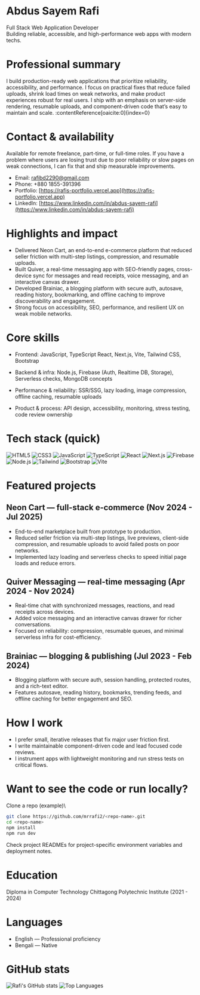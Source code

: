 
# Abdus Sayem Rafi
Full Stack Web Application Developer  
Building reliable, accessible, and high-performance web apps with modern techs.

# Professional summary
I build production-ready web applications that prioritize reliability, accessibility, and performance. I focus on practical fixes that reduce failed uploads, shrink load times on weak networks, and make product experiences robust for real users. I ship with an emphasis on server-side rendering, resumable uploads, and component-driven code that’s easy to maintain and scale. :contentReference[oaicite:0]{index=0}

# Contact & availability

Available for remote freelance, part-time, or full-time roles. If you have a problem where users are losing trust due to poor reliability or slow pages on weak connections, I can fix that and ship measurable improvements.

- Email: [rafibd2290@gmail.com](mailto:rafibd2290@gmail.com)
- Phone: +880 1855-391396
- Portfolio: [https://rafis-portfolio.vercel.app](https://rafis-portfolio.vercel.app)
- LinkedIn: [https://www.linkedin.com/in/abdus-sayem-rafi](https://www.linkedin.com/in/abdus-sayem-rafi)


# Highlights and impact
- Delivered Neon Cart, an end-to-end e-commerce platform that reduced seller friction with multi-step listings, compression, and resumable uploads.  
- Built Quiver, a real-time messaging app with SEO-friendly pages, cross-device sync for messages and read receipts, voice messaging, and an interactive canvas drawer.  
- Developed Brainiac, a blogging platform with secure auth, autosave, reading history, bookmarking, and offline caching to improve discoverability and engagement.  
- Strong focus on accessibility, SEO, performance, and resilient UX on weak mobile networks.

# Core skills
- Frontend: JavaScript, TypeScript React, Next.js, Vite, Tailwind CSS, Bootstrap
  
- Backend & infra: Node.js, Firebase (Auth, Realtime DB, Storage), Serverless checks, MongoDB concepts
  
- Performance & reliability: SSR/SSG, lazy loading, image compression, offline caching, resumable uploads
  
- Product & process: API design, accessibility, monitoring, stress testing, code review ownership

# Tech stack (quick)
![HTML5](https://img.shields.io/badge/HTML5-E34F26?style=flat&logo=html5&logoColor=fff)
![CSS3](https://img.shields.io/badge/CSS3-1572B6?style=flat&logo=css3&logoColor=fff)
![JavaScript](https://img.shields.io/badge/JavaScript-F7DF1E?style=flat&logo=javascript&logoColor=000)
![TypeScript](https://img.shields.io/badge/TypeScript-3178C6?style=flat&logo=typescript&logoColor=fff)
![React](https://img.shields.io/badge/React-61DAFB?style=flat&logo=react&logoColor=000)
![Next.js](https://img.shields.io/badge/Next.js-000000?style=flat&logo=next.js&logoColor=fff)
![Firebase](https://img.shields.io/badge/Firebase-FFCA28?style=flat&logo=firebase&logoColor=000)
![Node.js](https://img.shields.io/badge/Node.js-339933?style=flat&logo=node.js&logoColor=fff)
![Tailwind](https://img.shields.io/badge/TailwindCSS-38B2AC?style=flat&logo=tailwind-css&logoColor=fff)
![Bootstrap](https://img.shields.io/badge/Bootstrap-7952B3?style=flat&logo=bootstrap&logoColor=fff)
![Vite](https://img.shields.io/badge/Vite-646CFF?style=flat&logo=vite&logoColor=fff)

# Featured projects
## Neon Cart — full-stack e-commerce (Nov 2024 - Jul 2025)
- End-to-end marketplace built from prototype to production.  
- Reduced seller friction via multi-step listings, live previews, client-side compression, and resumable uploads to avoid failed posts on poor networks.  
- Implemented lazy loading and serverless checks to speed initial page loads and reduce errors.

## Quiver Messaging — real-time messaging (Apr 2024 - Nov 2024)
- Real-time chat with synchronized messages, reactions, and read receipts across devices.  
- Added voice messaging and an interactive canvas drawer for richer conversations.  
- Focused on reliability: compression, resumable queues, and minimal serverless infra for cost-efficiency.

## Brainiac — blogging & publishing (Jul 2023 - Feb 2024)
- Blogging platform with secure auth, session handling, protected routes, and a rich-text editor.  
- Features autosave, reading history, bookmarks, trending feeds, and offline caching for better engagement and SEO.

# How I work
- I prefer small, iterative releases that fix major user friction first.  
- I write maintainable component-driven code and lead focused code reviews.  
- I instrument apps with lightweight monitoring and run stress tests on critical flows.

# Want to see the code or run locally?
Clone a repo (example)\

```bash
git clone https://github.com/mrrafi2/<repo-name>.git
cd <repo-name>
npm install
npm run dev
````

Check project READMEs for project-specific environment variables and deployment notes.

# Education

Diploma in Computer Technology
Chittagong Polytechnic Institute (2021 - 2024)

# Languages

* English — Professional proficiency
* Bengali — Native


# GitHub stats

![Rafi's GitHub stats](https://github-readme-stats.vercel.app/api?username=mrrafi2&show_icons=true&theme=tokyonight)
![Top Languages](https://github-readme-stats.vercel.app/api/top-langs/?username=mrrafi2&layout=compact&theme=tokyonight)



